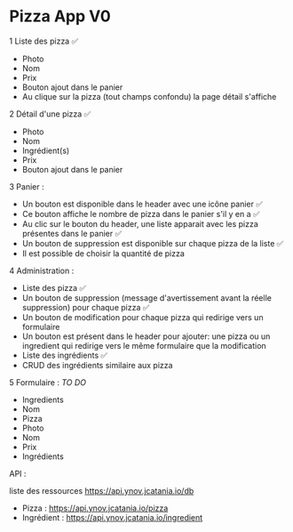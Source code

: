 # Pizza App V0

1 Liste des pizza :white_check_mark:
* Photo
* Nom
* Prix
* Bouton ajout dans le panier
* Au clique sur la pizza (tout champs confondu) la page détail s'affiche

2 Détail d'une pizza :white_check_mark:
* Photo
* Nom
* Ingrédient(s)
* Prix
* Bouton ajout dans le panier

3 Panier :
* Un bouton est disponible dans le header avec une icône panier :white_check_mark:
* Ce bouton affiche le nombre de pizza dans le panier s'il y en a :white_check_mark:
* Au clic sur le bouton du header, une liste apparait avec les pizza présentes dans le panier :white_check_mark:
* Un bouton de suppression est disponible sur chaque pizza de la liste :white_check_mark:
* Il est possible de choisir la quantité de pizza

4 Administration :
* Liste des pizza :white_check_mark:
* Un bouton de suppression (message d'avertissement avant la réelle suppression) pour chaque pizza :white_check_mark:
* Un bouton de modification pour chaque pizza qui redirige vers un formulaire
* Un bouton est présent dans le header pour ajouter: une pizza ou un ingredient qui redirige vers le même formulaire que la modification
* Liste des ingrédients :white_check_mark:
* CRUD des ingrédients similaire aux pizza
    
5 Formulaire : *TO DO*
* Ingredients
* Nom
* Pizza
* Photo
* Nom
* Prix
* Ingrédients

API :

liste des ressources https://api.ynov.jcatania.io/db
* Pizza : https://api.ynov.jcatania.io/pizza
* Ingrédient : https://api.ynov.jcatania.io/ingredient
